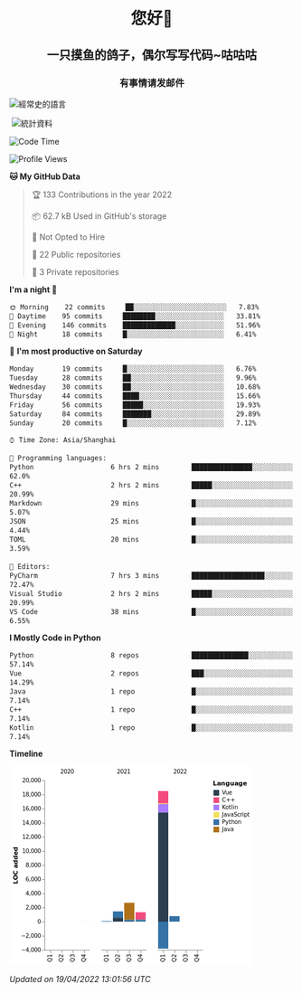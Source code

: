 

<!--
**kitUIN/kitUIN** is a ✨ _special_ ✨ repository because its `README.md` (this file) appears on your GitHub profile.

Here are some ideas to get you started:

- 🔭 I’m currently working on ...
- 🌱 I’m currently learning ...
- 👯 I’m looking to collaborate on ...
- 🤔 I’m looking for help with ...
- 💬 Ask me about ...
- 📫 How to reach me: ...
- 😄 Pronouns: ...
- ⚡ Fun fact: ...
-->
<h1 align="center">您好👋</h1>
<h2 align="center">一只摸鱼的鸽子，偶尔写写代码~咕咕咕</h2>
<h3 align="center">有事情请发邮件</h3>



<p><img align="center" src="https://github-readme-stats.vercel.app/api/top-langs?username=kitUIN&show_icons=true&theme=gruvbox&locale=cn&layout=compact" alt="經常史的語言" /></p>

<p>&nbsp;<img align="center" src="https://github-readme-stats.vercel.app/api?username=kitUIN&show_icons=true&theme=gruvbox&locale=cn" alt="統計資料" /></p>


<!--START_SECTION:waka-->
![Code Time](http://img.shields.io/badge/Code%20Time-481%20hrs%2027%20mins-blue)

![Profile Views](http://img.shields.io/badge/Profile%20Views-16-blue)

**🐱 My GitHub Data** 

> 🏆 133 Contributions in the year 2022
 > 
> 📦 62.7 kB Used in GitHub's storage 
 > 
> 🚫 Not Opted to Hire
 > 
> 📜 22 Public repositories 
 > 
> 🔑 3 Private repositories  
 > 
**I'm a night 🦉** 

```text
🌞 Morning    22 commits     ██░░░░░░░░░░░░░░░░░░░░░░░   7.83% 
🌆 Daytime    95 commits     ████████░░░░░░░░░░░░░░░░░   33.81% 
🌃 Evening    146 commits    █████████████░░░░░░░░░░░░   51.96% 
🌙 Night      18 commits     █░░░░░░░░░░░░░░░░░░░░░░░░   6.41%

```
📅 **I'm most productive on Saturday** 

```text
Monday       19 commits     █░░░░░░░░░░░░░░░░░░░░░░░░   6.76% 
Tuesday      28 commits     ██░░░░░░░░░░░░░░░░░░░░░░░   9.96% 
Wednesday    30 commits     ██░░░░░░░░░░░░░░░░░░░░░░░   10.68% 
Thursday     44 commits     ████░░░░░░░░░░░░░░░░░░░░░   15.66% 
Friday       56 commits     █████░░░░░░░░░░░░░░░░░░░░   19.93% 
Saturday     84 commits     ███████░░░░░░░░░░░░░░░░░░   29.89% 
Sunday       20 commits     █░░░░░░░░░░░░░░░░░░░░░░░░   7.12%

```


```text
⌚︎ Time Zone: Asia/Shanghai

💬 Programming languages: 
Python                   6 hrs 2 mins        ███████████████░░░░░░░░░░   62.0% 
C++                      2 hrs 2 mins        █████░░░░░░░░░░░░░░░░░░░░   20.99% 
Markdown                 29 mins             █░░░░░░░░░░░░░░░░░░░░░░░░   5.07% 
JSON                     25 mins             █░░░░░░░░░░░░░░░░░░░░░░░░   4.44% 
TOML                     20 mins             █░░░░░░░░░░░░░░░░░░░░░░░░   3.59%

📝 Editors: 
PyCharm                  7 hrs 3 mins        ██████████████████░░░░░░░   72.47% 
Visual Studio            2 hrs 2 mins        █████░░░░░░░░░░░░░░░░░░░░   20.99% 
VS Code                  38 mins             █░░░░░░░░░░░░░░░░░░░░░░░░   6.55%

```

**I Mostly Code in Python** 

```text
Python                   8 repos             ██████████████░░░░░░░░░░░   57.14% 
Vue                      2 repos             ███░░░░░░░░░░░░░░░░░░░░░░   14.29% 
Java                     1 repo              █░░░░░░░░░░░░░░░░░░░░░░░░   7.14% 
C++                      1 repo              █░░░░░░░░░░░░░░░░░░░░░░░░   7.14% 
Kotlin                   1 repo              █░░░░░░░░░░░░░░░░░░░░░░░░   7.14%

```


**Timeline**

![Chart not found](https://raw.githubusercontent.com/kitUIN/kitUIN/main/charts/bar_graph.png) 


 *Updated on 19/04/2022 13:01:56 UTC*
<!--END_SECTION:waka-->
